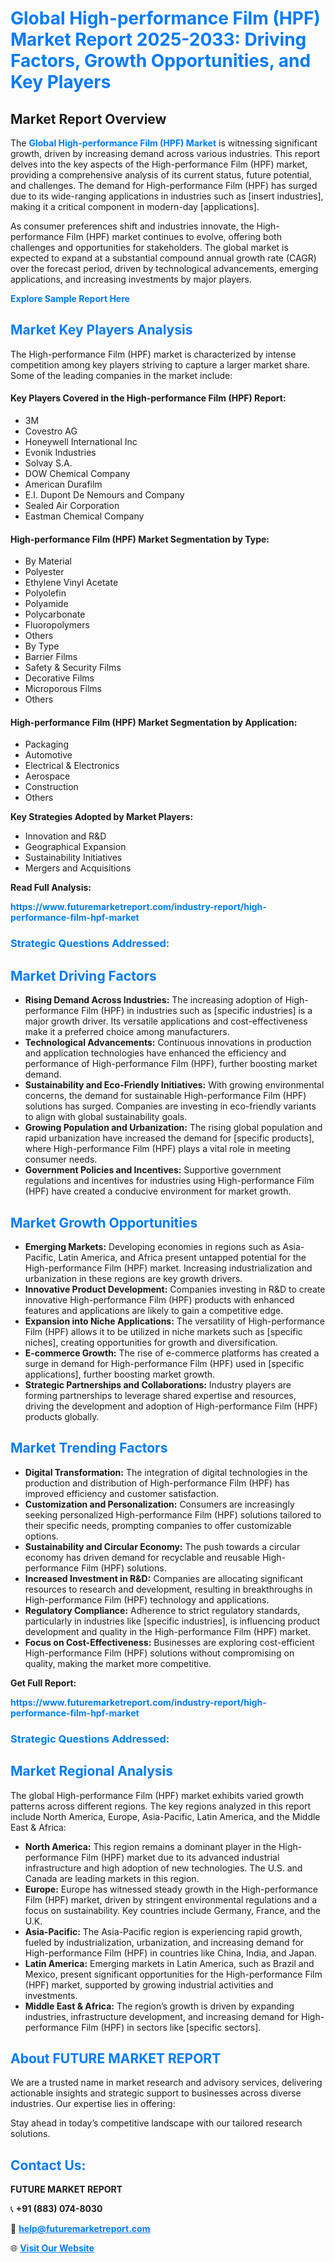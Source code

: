 <h1 style="color: #007BFF;">Global High-performance Film (HPF) Market Report 2025-2033: Driving Factors, Growth Opportunities, and Key Players</h1>

<section id="overview">
<h2>Market Report Overview</h2>
<p>The <a href="https://www.futuremarketreport.com/industry-report/high-performance-film-hpf-market" style="color: #007BFF; text-decoration: none;"><strong>Global High-performance Film (HPF) Market</strong></a> is witnessing significant growth, driven by increasing demand across various industries. This report delves into the key aspects of the High-performance Film (HPF) market, providing a comprehensive analysis of its current status, future potential, and challenges. The demand for High-performance Film (HPF) has surged due to its wide-ranging applications in industries such as [insert industries], making it a critical component in modern-day [applications].</p>
<p>As consumer preferences shift and industries innovate, the High-performance Film (HPF) market continues to evolve, offering both challenges and opportunities for stakeholders. The global market is expected to expand at a substantial compound annual growth rate (CAGR) over the forecast period, driven by technological advancements, emerging applications, and increasing investments by major players.</p>
</section>

<section id="overview">
<p><a href="https://www.futuremarketreport.com/request-sample/reportId=91130" style="color: #007BFF; text-decoration: none;"><strong>Explore Sample Report Here</strong></a></p>
</section>

<section id="key-players">
<h2 style="color: #007BFF;">Market Key Players Analysis</h2>
<p>The High-performance Film (HPF) market is characterized by intense competition among key players striving to capture a larger market share. Some of the leading companies in the market include:</p>
<h4>Key Players Covered in the High-performance Film (HPF) Report:</h4>
<ul><li>3M</li><li>Covestro AG</li><li>Honeywell International Inc</li><li>Evonik Industries</li><li>Solvay S.A.</li><li>DOW Chemical Company</li><li>American Durafilm</li><li>E.I. Dupont De Nemours and Company</li><li>Sealed Air Corporation</li><li>Eastman Chemical Company</li></ul>
<h4>High-performance Film (HPF) Market Segmentation by Type:</h4>
<ul><li>By Material</li><li>Polyester</li><li>Ethylene Vinyl Acetate</li><li>Polyolefin</li><li>Polyamide</li><li>Polycarbonate</li><li>Fluoropolymers</li><li>Others</li><li>By Type</li><li>Barrier Films</li><li>Safety &amp; Security Films</li><li>Decorative Films</li><li>Microporous Films</li><li>Others</li></ul>

<h4>High-performance Film (HPF) Market Segmentation by Application:</h4>
<ul><li>Packaging</li><li>Automotive</li><li>Electrical &amp; Electronics</li><li>Aerospace</li><li>Construction</li><li>Others</li></ul>
<p><strong>Key Strategies Adopted by Market Players:</strong></p>
<ul>
<li>Innovation and R&D</li>
<li>Geographical Expansion</li>
<li>Sustainability Initiatives</li>
<li>Mergers and Acquisitions</li>
</ul>
</section>

<section>
<p><strong>Read Full Analysis: </strong></p><a href="https://www.futuremarketreport.com/industry-report/high-performance-film-hpf-market" style="color: #007BFF; text-decoration: none;"><strong>https://www.futuremarketreport.com/industry-report/high-performance-film-hpf-market</strong></a>
<h3 style="color: #007BFF;">Strategic Questions Addressed:</h3>
</section>

<section id="driving-factors">
<h2 style="color: #007BFF;">Market Driving Factors</h2>
<ul>
<li><strong>Rising Demand Across Industries:</strong> The increasing adoption of High-performance Film (HPF) in industries such as [specific industries] is a major growth driver. Its versatile applications and cost-effectiveness make it a preferred choice among manufacturers.</li>
<li><strong>Technological Advancements:</strong> Continuous innovations in production and application technologies have enhanced the efficiency and performance of High-performance Film (HPF), further boosting market demand.</li>
<li><strong>Sustainability and Eco-Friendly Initiatives:</strong> With growing environmental concerns, the demand for sustainable High-performance Film (HPF) solutions has surged. Companies are investing in eco-friendly variants to align with global sustainability goals.</li>
<li><strong>Growing Population and Urbanization:</strong> The rising global population and rapid urbanization have increased the demand for [specific products], where High-performance Film (HPF) plays a vital role in meeting consumer needs.</li>
<li><strong>Government Policies and Incentives:</strong> Supportive government regulations and incentives for industries using High-performance Film (HPF) have created a conducive environment for market growth.</li>
</ul>
</section>

<section id="growth-opportunities">
<h2 style="color: #007BFF;">Market Growth Opportunities</h2>
<ul>
<li><strong>Emerging Markets:</strong> Developing economies in regions such as Asia-Pacific, Latin America, and Africa present untapped potential for the High-performance Film (HPF) market. Increasing industrialization and urbanization in these regions are key growth drivers.</li>
<li><strong>Innovative Product Development:</strong> Companies investing in R&D to create innovative High-performance Film (HPF) products with enhanced features and applications are likely to gain a competitive edge.</li>
<li><strong>Expansion into Niche Applications:</strong> The versatility of High-performance Film (HPF) allows it to be utilized in niche markets such as [specific niches], creating opportunities for growth and diversification.</li>
<li><strong>E-commerce Growth:</strong> The rise of e-commerce platforms has created a surge in demand for High-performance Film (HPF) used in [specific applications], further boosting market growth.</li>
<li><strong>Strategic Partnerships and Collaborations:</strong> Industry players are forming partnerships to leverage shared expertise and resources, driving the development and adoption of High-performance Film (HPF) products globally.</li>
</ul>
</section>

<section id="trending-factors">
<h2 style="color: #007BFF;">Market Trending Factors</h2>
<ul>
<li><strong>Digital Transformation:</strong> The integration of digital technologies in the production and distribution of High-performance Film (HPF) has improved efficiency and customer satisfaction.</li>
<li><strong>Customization and Personalization:</strong> Consumers are increasingly seeking personalized High-performance Film (HPF) solutions tailored to their specific needs, prompting companies to offer customizable options.</li>
<li><strong>Sustainability and Circular Economy:</strong> The push towards a circular economy has driven demand for recyclable and reusable High-performance Film (HPF) solutions.</li>
<li><strong>Increased Investment in R&D:</strong> Companies are allocating significant resources to research and development, resulting in breakthroughs in High-performance Film (HPF) technology and applications.</li>
<li><strong>Regulatory Compliance:</strong> Adherence to strict regulatory standards, particularly in industries like [specific industries], is influencing product development and quality in the High-performance Film (HPF) market.</li>
<li><strong>Focus on Cost-Effectiveness:</strong> Businesses are exploring cost-efficient High-performance Film (HPF) solutions without compromising on quality, making the market more competitive.</li>
</ul>
</section>

<section>
<p><strong>Get Full Report: </strong></p><a href="https://www.futuremarketreport.com/industry-report/high-performance-film-hpf-market" style="color: #007BFF; text-decoration: none;"><strong>https://www.futuremarketreport.com/industry-report/high-performance-film-hpf-market</strong></a>
<h3 style="color: #007BFF;">Strategic Questions Addressed:</h3>
</section>


<section id="regional-analysis">
<h2 style="color: #007BFF;">Market Regional Analysis</h2>
<p>The global High-performance Film (HPF) market exhibits varied growth patterns across different regions. The key regions analyzed in this report include North America, Europe, Asia-Pacific, Latin America, and the Middle East & Africa:</p>
<ul>
<li><strong>North America:</strong> This region remains a dominant player in the High-performance Film (HPF) market due to its advanced industrial infrastructure and high adoption of new technologies. The U.S. and Canada are leading markets in this region.</li>
<li><strong>Europe:</strong> Europe has witnessed steady growth in the High-performance Film (HPF) market, driven by stringent environmental regulations and a focus on sustainability. Key countries include Germany, France, and the U.K.</li>
<li><strong>Asia-Pacific:</strong> The Asia-Pacific region is experiencing rapid growth, fueled by industrialization, urbanization, and increasing demand for High-performance Film (HPF) in countries like China, India, and Japan.</li>
<li><strong>Latin America:</strong> Emerging markets in Latin America, such as Brazil and Mexico, present significant opportunities for the High-performance Film (HPF) market, supported by growing industrial activities and investments.</li>
<li><strong>Middle East & Africa:</strong> The region’s growth is driven by expanding industries, infrastructure development, and increasing demand for High-performance Film (HPF) in sectors like [specific sectors].</li>
</ul>
</section>

<footer>
<h2 style="color: #007BFF;">About FUTURE MARKET REPORT</h2>
<p>We are a trusted name in market research and advisory services, delivering actionable insights and strategic support to businesses across diverse industries. Our expertise lies in offering:</p>

<p>Stay ahead in today’s competitive landscape with our tailored research solutions.</p>

<h2 style="color: #007BFF;">Contact Us:</h2>
<p><strong>FUTURE MARKET REPORT</strong></p>
<p>📞 <strong>+91 (883) 074-8030</strong></p>
<p>📧 <strong><a href="mailto:help@futuremarketreport.com" style="color: #007BFF;">help@futuremarketreport.com</a></strong></p>
<p>🌐 <strong><a href="https://www.futuremarketreport.com/" style="color: #007BFF;">Visit Our Website</a></strong></p>
</footer>